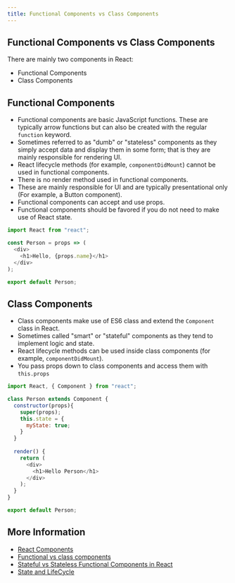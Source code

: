 ```yaml
---
title: Functional Components vs Class Components
---
```


## Functional Components vs Class Components

There are mainly two components in React:
* Functional Components 
* Class Components

## Functional Components

* Functional components are basic JavaScript functions. These are typically arrow functions but can also be created with the regular `function` keyword.
* Sometimes referred to as "dumb" or "stateless" components as they simply accept data and display them in some form; that is they are mainly responsible for rendering UI.
* React lifecycle methods (for example, `componentDidMount`) cannot be used in functional components.
* There is no render method used in functional components.
* These are mainly responsible for UI and are typically presentational only (For example, a Button component).
* Functional components can accept and use props.
* Functional components should be favored if you do not need to make use of React state.

```js
import React from "react";

const Person = props => (
  <div>
    <h1>Hello, {props.name}</h1>
  </div>
);

export default Person;
```

## Class Components

* Class components make use of ES6 class and extend the `Component` class in React.
* Sometimes called "smart" or "stateful" components as they tend to implement logic and state.
* React lifecycle methods can be used inside class components (for example, `componentDidMount`).
* You pass props down to class components and access them with `this.props`

```js
import React, { Component } from "react";

class Person extends Component {
  constructor(props){
    super(props);
    this.state = {
      myState: true;
    }
  }
  
  render() {
    return (
      <div>
        <h1>Hello Person</h1>
      </div>
    );
  }
}

export default Person;
```

## More Information

* [React Components](https://reactjs.org/docs/components-and-props.html)
* [Functional vs class components](https://react.christmas/16)
* [Stateful vs Stateless Functional Components in React](https://code.tutsplus.com/tutorials/stateful-vs-stateless-functional-components-in-react--cms-29541)
* [State and LifeCycle](https://reactjs.org/docs/state-and-lifecycle.html)
